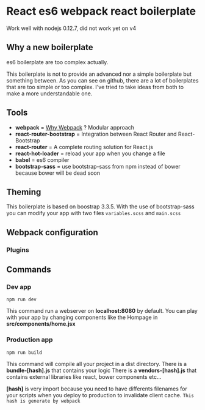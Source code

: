 # React es6 webpack react boilerplate

Work well with nodejs 0.12.7, did not work yet on v4

## Why a new boilerplate
es6 boilerplate are too complex actually.

This boilerplate is not to provide an advanced nor a simple boilerplate but something between.
As you can see on github, there are a lot of boilerplates that are too simple or too complex.
I've tried to take ideas from both to make a more understandable one.

## Tools

* **webpack** = [Why Webpack](https://webpack.github.io/docs/motivation.html) ? Modular approach
* **react-router-bootstrap** = Integration between React Router and React-Bootstrap
* **react-router** = A complete routing solution for React.js
* **react-hot-loader** = reload your app when you change a file
* **babel** = es6 compiler
* **bootstrap-sass** = use bootstrap-sass from npm instead of bower because bower will be dead soon

## Theming
This boilerplate is based on boostrap 3.3.5.
With the use of bootstrap-sass you can modify your app with two files `variables.scss` and `main.scss`

## Webpack configuration
### Plugins

## Commands
### Dev app
``npm run dev``

This command run a webserver on **localhost:8080** by default.
You can play with your app by changing components like the Hompage in **src/components/home.jsx**

### Production app
``npm run build``

This command will compile all your project in a dist directory.
There is a **bundle-[hash].js** that contains your logic
There is a **vendors-[hash].js** that contains external libraries like react, bower components etc...

**[hash]** is very import because you need to have differents filenames for your scripts when you deploy to production to invalidate client cache.
``This hash is generate by webpack``
